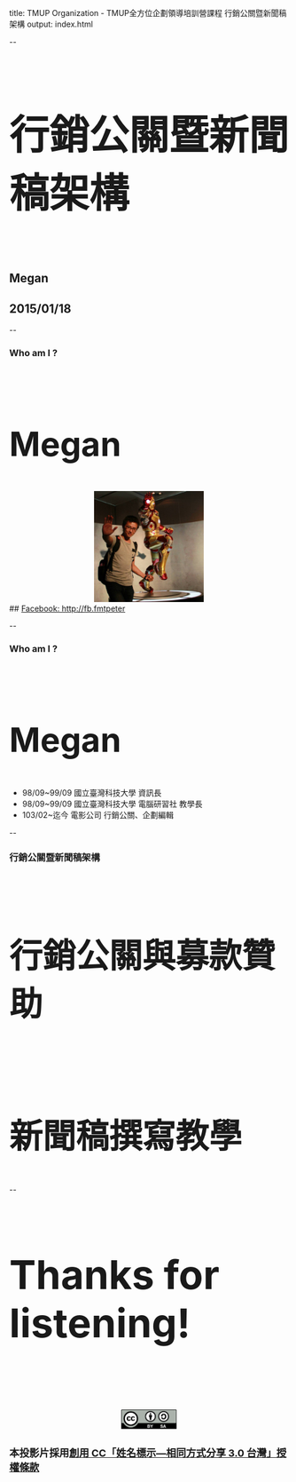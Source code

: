 title: TMUP Organization - TMUP全方位企劃領導培訓營課程 行銷公關暨新聞稿架構
output: index.html

--

<h1 style="font-size: 72px">
  行銷公關暨新聞稿架構
</h1>
<br />

## Megan
## 2015/01/18

--

### Who am I ?

<br />
<h2 style="font-size: 60px">
  <b>Megan</b>
</h2>

<div align="center">
<img src="./img/fmtpeter.jpg" height="200px" />
</div>
## <a href="https://fb.me/fmtpeter" target="_blank">Facebook: http://fb.fmtpeter</a>

--

### Who am I ?

<br />
<h2 style="font-size: 60px">
<b>Megan</b>
</h2>

* 98/09~99/09 國立臺灣科技大學 資訊長
* 98/09~99/09 國立臺灣科技大學 電腦研習社 教學長
* 103/02~迄今 電影公司 行銷公關、企劃編輯

--

### 行銷公關暨新聞稿架構

<br />
<h2 style="font-size: 60px">
<b>行銷公關與募款贊助</b>
</h2>

<br />
<h2 style="font-size: 60px">
<b>新聞稿撰寫教學</b>
</h2>

--
<h1 style="font-size: 72px">
  Thanks for listening!
</h1>

<br /><br /><br />
<div align="center">
<img width="100" src="./img/by-sa.png" />
</div>
<h2 style="font-size: 18px">
本投影片採用<a href="http://creativecommons.org/licenses/by-sa/3.0/tw/" target="_blank">創用 CC「姓名標示—相同方式分享 3.0 台灣」授權條款</a>
</h2>

